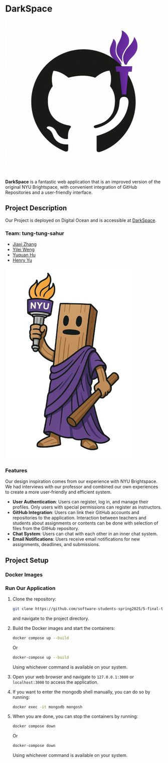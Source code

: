 # DarkSpace
![Team Logo](static/img/logo.png)
**DarkSpace** is a fantastic web application that is an improved version of the original NYU Brightspace, with convenient integration of GitHub Repositories and a user-friendly interface.

## Project Description

Our Project is deployed on Digital Ocean and is accessible at [DarkSpace](https://darkspace-f66yb.ondigitalocean.app/).

### Team: tung-tung-sahur
- [Jiaxi Zhang](https://github.com/SuQichen777)
- [Yilei Weng](https://github.com/ShadderD)
- [Yuquan Hu](https://github.com/N-A-E-S)
- [Henry Yu](https://github.com/ky2389)

![Team Logo](static/img/loader.png)

### Features
Our design inspiration comes from our experience with NYU Brightspace. We had interviews with our professor and combined our own experiences to create a more user-friendly and efficient system.

- **User Authentication**: Users can register, log in, and manage their profiles. Only users with special permissions can register as instructors.
- **GitHub Integration**: Users can link their GitHub accounts and repositories to the application. Interaction between teachers and students about assignments or contents can be done with selection of files from the GitHub repository.
- **Chat System**: Users can chat with each other in an inner chat system.
- **Email Notifications**: Users receive email notifications for new assignments, deadlines, and submissions.

## Project Setup

### Docker Images

### Run Our Application
1. Clone the repository:
   ```bash
   git clone https://github.com/software-students-spring2025/5-final-tung-tung-sahur
   ```
   and navigate to the project directory.

2. Build the Docker images and start the containers:
    ```bash
    docker compose up --build
    ``` 
    Or

    ```bash
    docker-compose up --build
    ```
    Using whichever command is available on your system.

3. Open your web browser and navigate to `127.0.0.1:3000` or `localhost:3000` to access the application.

4. If you want to enter the mongodb shell manually, you can do so by running:
    ```bash
    docker exec -it mongodb mongosh
    ```
5. When you are done, you can stop the containers by running:
    ```bash
    docker compose down
    ```
    Or

    ```bash
    docker-compose down
    ```
    Using whichever command is available on your system.

